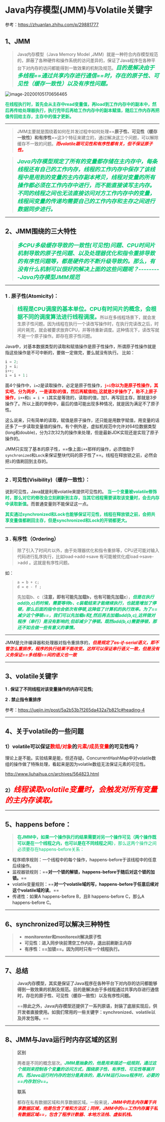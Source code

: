# Java内存模型(JMM)与Volatile关键字

参考：https://zhuanlan.zhihu.com/p/29881777

## 1、JMM

> Java内存模型（Java Memory Model ,JMM）就是一种符合内存模型规范的，屏蔽了各种硬件和操作系统的访问差异的，保证了Java程序在各种平台下对内存的访问都能得到一致效果的机制及规范。<font color='#02C874' size=4>***目的是解决由于多线程==通过共享内存进行通信==时，存在的原子性、可见性（缓存一致性）以及有序性问题。***</font>
>



![image-20200105170656465](../PicSource/image-20200105170656465.png)

**<font color='#02C874'>在线程执行时，首先会从主存中read变量值，再load到工作内存中的副本中，然后再传给处理器执行，执行完毕后再给工作内存中的副本赋值，随后工作内存再把值传回给主存，主存中的值才更新。</font>**

------



> JMM主要就是围绕着如何在并发过程中如何处理==**原子性、可见性（缓存一致性）和有序性**==这3个特征来建立的，通过解决这三个问题，可以解除缓存不一致的问题。***<font color='red'>而volatile跟可见性和有序性都有关，但不保证原子性。</font>***

> <font color='#02C874' size=4>***Java内存模型规定了所有的变量都存储在主内存中，每条线程还有自己的工作内存，线程的工作内存中保存了该线程中是用到的变量的主内存副本拷贝，线程对变量的所有操作都必须在工作内存中进行，而不能直接读写主内存。不同的线程之间也无法直接访问对方工作内存中的变量，线程间变量的传递均需要自己的工作内存和主存之间进行数据同步进行。***</font>

------



## 2、JMM围绕的三大特性

> <font color='#02C874' size=4>***多CPU多级缓存导致的一致性(可见性)问题、CPU时间片机制导致的原子性问题、以及处理器优化和指令重排导致的有序性问题等，都是硬件的不断升级导致的。那么，有没有什么机制可以很好的解决上面的这些问题呢？---------Java内存模型JMM规范***</font>

------



### **1 . 原子性(Atomicity)：**

> <font color='#02C874' size=4>**线程是CPU调度的基本单位。CPU有时间片的概念，会根据不同的调度算法进行线程调度。**</font>所以在多线程场景下，就会发生原子性问题。因为线程在执行一个读改写操作时，在执行完读改之后，时间片耗完，就会被要求放弃CPU，并等待重新调度。这种情况下，读改写就不是一个原子操作。即存在原子性问题。

Java中，对基本数据类型的读取和赋值操作是原子性操作，所谓原子性操作就是指这些操作是不可中断的，要做一定做完，要么就没有执行。 比如：

```java
i = 2;
j = i;
i++;
i = i + 1；
```

面4个操作中，`i=2`是读取操作，必定是原子性操作，**<font color='red'>`j=i`你以为是原子性操作，其实吧，分为两步，一是读取i的值，然后再赋值给j,这就是2步操作了，称不上原子操作，</font>**`i++`和`i = i + 1`其实是等效的，读取i的值，加1，再写回主存，那就是3步操作了。所以上面的举例中，最后的值可能出现多种情况，就是因为满足不了原子性。

这么说来，只有简单的读取，赋值是原子操作，还只能是用数字赋值，用变量的话还多了一步读取变量值的操作。有个例外是，虚拟机规范中允许对64位数据类型(long和double)，分为2次32为的操作来处理，但是最新JDK实现还是实现了原子操作的。

JMM只实现了基本的原子性，==像上面`i++`那样的操作，必须借助于`synchronized`和`Lock`来保证整块代码的原子性了==。线程在释放锁之前，必然会把`i`的值刷回到主存的。

------



### **2 . 可见性(Visibility)（缓存一致性）：**

说到可见性，Java就是利用volatile来提供可见性的。 <font color='#02C874'>**当一个变量被volatile修饰时，那么对它的修改会立刻刷新到主存，当其它线程需要读取该变量时，会去内存中读取新值**</font>。而普通变量则不能保证这一点。

<font color='#02C874'>**其实通过synchronized和Lock也能够保证可见性，线程在释放锁之前，会把共享变量值都刷回主存，但是synchronized和Lock的开销都更大。**</font>

------



### **3 . 有序性（Ordering）**

> 除了引入了时间片以外，由于处理器优化和指令重排等，CPU还可能对输入代码进行乱序执行，比如load->add->save 有可能被优化成load->save->add 。这就是有序性问题。

如：

> ```java
> a = b + c;
> d = e - f ;
> ```
>
> 先加载b、c（**注意，即有可能先加载b，也有可能先加载c**），<font color='#02C874'>***但是在执行add(b,c)的时候，需要等待b、c装载结束才能继续执行，也就是增加了停顿，那么后面的指令也会依次有停顿,这降低了计算机的执行效率。为了==减少这个停顿==，我们可以先加载e和f,然后再去加载add(b,c),这样做对程序（串行）是没有影响的,但却减少了停顿。既然add(b,c)需要停顿，那还不如去做一些有意义的事情。***</font>

------

JMM是允许编译器和处理器对指令重排序的，<font color='red'>***但是规定了as-if-serial语义，即不管怎么重排序，程序的执行结果不能改变。这样可以保证串行语义一致，但是没有义务保证==多线程==间的语义也一致***</font>

------



## 3、volatile关键字

**1 . 保证了不同线程对该变量操作的内存可见性;**

**2 . 禁止指令重排序**

参考：https://juejin.im/post/5a2b53b7f265da432a7b821c#heading-4

------



## 4、关于volatile的一些问题

### 1）volatile可以保证<font color='red'>数组/对象</font>的<font color='red'>元素/成员变量</font>的可见性吗？

理论上是不能。实验结果是能，但还存疑。ConcurrentHashMap中对volatile数组的操作做了特殊处理，看起来是因为volatile数组无法保证元素的可见性。

http://www.liuhaihua.cn/archives/564823.html

### 2）<font color='red' size=5>***线程读取volatile变量时，会触发对所有变量的主内存读取。***</font>

------



## 5、**happens before：**

> <font color='#02C874'>**在JMM中，如果一个操作执行的结果需要对另一个操作可见（两个操作既可以是在一个线程之内，也可以是在不同线程之间）**，那么这两个操作之间必须要存在happens-before关系：</font>

- 程序顺序规则：一个线程中的每个操作，happens-before于该线程中的任意后续操作。
- 监视器锁规则：==**对一个锁的解锁，happens-before于随后对这个锁的加锁。**==
- volatile变量规则：==**对一个volatile域的写，happens-before于任意后续对这个volatile域的读**。==
- 传递性：如果A happens-before B，且B happens-before C，那么A happens-before C。

------

## 6、synchronized可以解决三种特性

> - **monitorenter和monitorexit解决原子性**
> - **可见性：进入同步块前清空工作内存，退出前刷新主内存**
> - **有序性：==加锁==。因为同时只有一个线程执行。**

------

## 7、总结

> **Java内存模型，其实是保证了Java程序在各种平台下对内存的访问都能够得到一致效果的机制及规范。目的是解决由于多线程通过共享内存进行通信时，存在的原子性、可见性（缓存一致性）以及有序性问题。**
>
> ==**除此之外，Java内存模型还提供了一系列原语，封装了底层实现后，供开发者直接使用。如我们常用的一些关键字：synchronized、volatile以及并发包等。**==

------

## 8、JMM与Java运行时内存区域的区别

> **区别**
>
> 两者是不同的概念层次。<font color='#02C874'>***JMM是抽象的，他是用来描述一组规则，通过这个规则来控制各个变量的访问方式，围绕原子性、有序性、可见性等展开的。而Java运行时内存的划分是具体的，是JVM运行Java程序时，必要的==内存划分==。***</font>
>
> **联系**
>
> 都存在私有数据区域和共享数据区域。一般来说，<font color='red'>***JMM中的主内存属于共享数据区域，他是包含了堆和方法区；同样，JMM中的==工作内存属于私有数据区域==，包含了程序计数器、本地方法栈、虚拟机栈。***</font>


